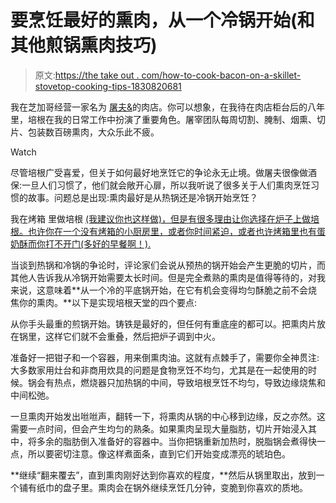 # 要烹饪最好的熏肉，从一个冷锅开始(和其他煎锅熏肉技巧)

> 原文:[https://the take out . com/how-to-cook-bacon-on-a-skillet-stovetop-cooking-tips-1830820681](https://thetakeout.com/how-to-cook-bacon-on-a-skillet-stovetop-cooking-tips-1830820681)

我在芝加哥经营一家名为 [屠夫&](http://localfoods.com/butcher/)的肉店。你可以想象，在我待在肉店柜台后的八年里，培根在我的日常工作中扮演了重要角色。屠宰团队每周切割、腌制、烟熏、切片、包装数百磅熏肉，大众乐此不疲。

Watch

尽管培根广受喜爱，但关于如何最好地烹饪它的争论永无止境。做屠夫很像做酒保:一旦人们习惯了，他们就会敞开心扉，所以我听说了很多关于人们熏肉烹饪习惯的故事。问题总是出现:熏肉最好是从热锅还是冷锅开始烹饪？

我在烤箱 里做培根 [(我建议你也这样做)，但是有很多理由让你选择在炉子上做培根。也许你在一个没有烤箱的小厨房里，或者你时间紧迫，或者也许烤箱里也有蛋奶酥而你打不开门(多好的早餐啊！).](https://thetakeout.com/the-best-way-to-cook-bacon-revealed-1798163657)

当谈到热锅和冷锅的争论时，评论家们会说从预热的锅开始会产生更脆的切片，而其他人告诉我从冷锅开始需要太长时间。但是完全煮熟的熏肉是值得等待的，对我来说，这意味着**从一个冷的平底锅开始，在它有机会变得均匀酥脆之前不会烧焦你的熏肉。**以下是实现培根天堂的四个要点:

从你手头最重的煎锅开始。铸铁是最好的，但任何有重底座的都可以。把熏肉片放在锅里，这样它们就不会重叠，然后把炉子调到中火。

准备好一把钳子和一个容器，用来倒熏肉油。这就有点棘手了，需要你全神贯注:大多数家用灶台和非商用炊具的问题是食物烹饪不均匀，尤其是在一起使用的时候。锅会有热点，燃烧器只加热锅的中间，导致培根烹饪不均匀，导致边缘烧焦和中间松弛。

一旦熏肉开始发出咝咝声，翻转一下，将熏肉从锅的中心移到边缘，反之亦然。这需要一点时间，但会产生均匀的熟条。如果熏肉呈现大量脂肪，切片开始浸入其中，将多余的脂肪倒入准备好的容器中。当你把锅重新加热时，脱脂锅会煮得快一点，所以要密切注意。像这样煮面条，直到它们开始变成漂亮的琥珀色。

**继续“翻来覆去”，直到熏肉刚好达到你喜欢的程度，**然后从锅里取出，放到一个铺有纸巾的盘子里。熏肉会在锅外继续烹饪几分钟，变脆到你喜欢的质地。